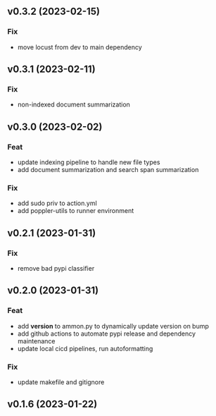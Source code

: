 ## v0.3.2 (2023-02-15)

### Fix

- move locust from dev to main dependency

## v0.3.1 (2023-02-11)

### Fix

- non-indexed document summarization

## v0.3.0 (2023-02-02)

### Feat

- update indexing pipeline to handle new file types
- add document summarization and search span summarization

### Fix

- add sudo priv to action.yml
- add poppler-utils to runner environment

## v0.2.1 (2023-01-31)

### Fix

- remove bad pypi classifier

## v0.2.0 (2023-01-31)

### Feat

- add __version__ to ammon.py to dynamically update version on bump
- add github actions to automate pypi release and dependency maintenance
- update local cicd pipelines, run autoformatting

### Fix

- update makefile and gitignore

## v0.1.6 (2023-01-22)
